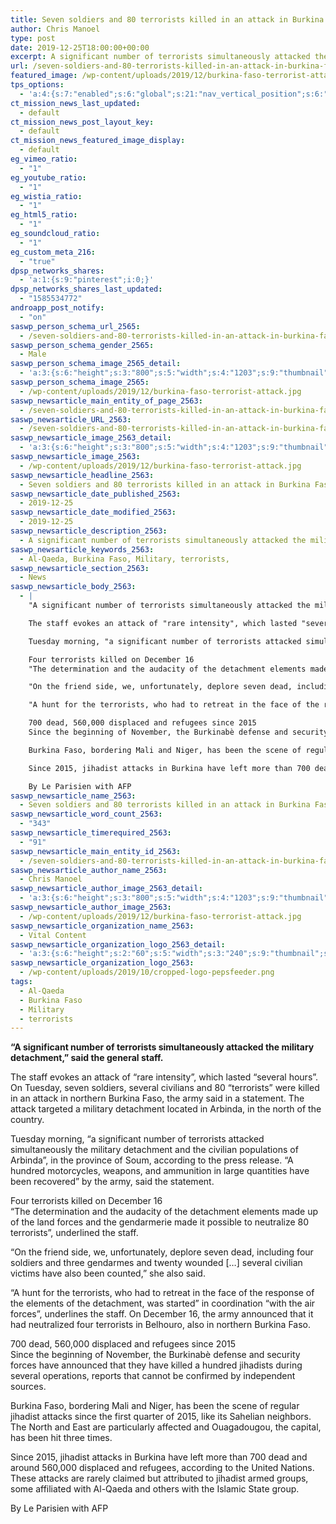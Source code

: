```yaml
---
title: Seven soldiers and 80 terrorists killed in an attack in Burkina Faso
author: Chris Manoel
type: post
date: 2019-12-25T18:00:00+00:00
excerpt: A significant number of terrorists simultaneously attacked the military detachment," said the general staff
url: /seven-soldiers-and-80-terrorists-killed-in-an-attack-in-burkina-faso/
featured_image: /wp-content/uploads/2019/12/burkina-faso-terrorist-attack.jpg
tps_options:
  - 'a:4:{s:7:"enabled";s:6:"global";s:21:"nav_vertical_position";s:6:"global";s:23:"nav_hide_on_first_slide";b:0;s:23:"slide_loading_mechanism";s:6:"global";}'
ct_mission_news_last_updated:
  - default
ct_mission_news_post_layout_key:
  - default
ct_mission_news_featured_image_display:
  - default
eg_vimeo_ratio:
  - "1"
eg_youtube_ratio:
  - "1"
eg_wistia_ratio:
  - "1"
eg_html5_ratio:
  - "1"
eg_soundcloud_ratio:
  - "1"
eg_custom_meta_216:
  - "true"
dpsp_networks_shares:
  - 'a:1:{s:9:"pinterest";i:0;}'
dpsp_networks_shares_last_updated:
  - "1585534772"
androapp_post_notify:
  - "on"
saswp_person_schema_url_2565:
  - /seven-soldiers-and-80-terrorists-killed-in-an-attack-in-burkina-faso/
saswp_person_schema_gender_2565:
  - Male
saswp_person_schema_image_2565_detail:
  - 'a:3:{s:6:"height";s:3:"800";s:5:"width";s:4:"1203";s:9:"thumbnail";s:88:"/wp-content/uploads/2019/12/burkina-faso-terrorist-attack.jpg";}'
saswp_person_schema_image_2565:
  - /wp-content/uploads/2019/12/burkina-faso-terrorist-attack.jpg
saswp_newsarticle_main_entity_of_page_2563:
  - /seven-soldiers-and-80-terrorists-killed-in-an-attack-in-burkina-faso/
saswp_newsarticle_URL_2563:
  - /seven-soldiers-and-80-terrorists-killed-in-an-attack-in-burkina-faso/
saswp_newsarticle_image_2563_detail:
  - 'a:3:{s:6:"height";s:3:"800";s:5:"width";s:4:"1203";s:9:"thumbnail";s:88:"/wp-content/uploads/2019/12/burkina-faso-terrorist-attack.jpg";}'
saswp_newsarticle_image_2563:
  - /wp-content/uploads/2019/12/burkina-faso-terrorist-attack.jpg
saswp_newsarticle_headline_2563:
  - Seven soldiers and 80 terrorists killed in an attack in Burkina Faso
saswp_newsarticle_date_published_2563:
  - 2019-12-25
saswp_newsarticle_date_modified_2563:
  - 2019-12-25
saswp_newsarticle_description_2563:
  - A significant number of terrorists simultaneously attacked the military detachment," said the general staff
saswp_newsarticle_keywords_2563:
  - Al-Qaeda, Burkina Faso, Military, terrorists,
saswp_newsarticle_section_2563:
  - News
saswp_newsarticle_body_2563:
  - |
    "A significant number of terrorists simultaneously attacked the military detachment," said the general staff.

    The staff evokes an attack of "rare intensity", which lasted "several hours". On Tuesday, seven soldiers, several civilians and 80 "terrorists" were killed in an attack in northern Burkina Faso, the army said in a statement. The attack targeted a military detachment located in Arbinda, in the north of the country.

    Tuesday morning, "a significant number of terrorists attacked simultaneously the military detachment and the civilian populations of Arbinda", in the province of Soum, according to the press release. "A hundred motorcycles, weapons, and ammunition in large quantities have been recovered" by the army, said the statement.

    Four terrorists killed on December 16
    "The determination and the audacity of the detachment elements made up of the land forces and the gendarmerie made it possible to neutralize 80 terrorists", underlined the staff.

    "On the friend side, we, unfortunately, deplore seven dead, including four soldiers and three gendarmes and twenty wounded [...] several civilian victims have also been counted," she also said.

    "A hunt for the terrorists, who had to retreat in the face of the response of the elements of the detachment, was started" in coordination "with the air forces", underlines the staff. On December 16, the army announced that it had neutralized four terrorists in Belhouro, also in northern Burkina Faso.

    700 dead, 560,000 displaced and refugees since 2015
    Since the beginning of November, the Burkinabè defense and security forces have announced that they have killed a hundred jihadists during several operations, reports that cannot be confirmed by independent sources.

    Burkina Faso, bordering Mali and Niger, has been the scene of regular jihadist attacks since the first quarter of 2015, like its Sahelian neighbors. The North and East are particularly affected and Ouagadougou, the capital, has been hit three times.

    Since 2015, jihadist attacks in Burkina have left more than 700 dead and around 560,000 displaced and refugees, according to the United Nations. These attacks are rarely claimed but attributed to jihadist armed groups, some affiliated with Al-Qaeda and others with the Islamic State group.

    By Le Parisien with AFP
saswp_newsarticle_name_2563:
  - Seven soldiers and 80 terrorists killed in an attack in Burkina Faso
saswp_newsarticle_word_count_2563:
  - "343"
saswp_newsarticle_timerequired_2563:
  - "91"
saswp_newsarticle_main_entity_id_2563:
  - /seven-soldiers-and-80-terrorists-killed-in-an-attack-in-burkina-faso/
saswp_newsarticle_author_name_2563:
  - Chris Manoel
saswp_newsarticle_author_image_2563_detail:
  - 'a:3:{s:6:"height";s:3:"800";s:5:"width";s:4:"1203";s:9:"thumbnail";s:88:"/wp-content/uploads/2019/12/burkina-faso-terrorist-attack.jpg";}'
saswp_newsarticle_author_image_2563:
  - /wp-content/uploads/2019/12/burkina-faso-terrorist-attack.jpg
saswp_newsarticle_organization_name_2563:
  - Vital Content
saswp_newsarticle_organization_logo_2563_detail:
  - 'a:3:{s:6:"height";s:2:"60";s:5:"width";s:3:"240";s:9:"thumbnail";s:82:"/wp-content/uploads/2019/10/cropped-logo-pepsfeeder.png";}'
saswp_newsarticle_organization_logo_2563:
  - /wp-content/uploads/2019/10/cropped-logo-pepsfeeder.png
tags:
  - Al-Qaeda
  - Burkina Faso
  - Military
  - terrorists
---
```


**&#8220;A significant number of terrorists simultaneously attacked the military detachment,&#8221; said the general staff.**

The staff evokes an attack of &#8220;rare intensity&#8221;, which lasted &#8220;several hours&#8221;. On Tuesday, seven soldiers, several civilians and 80 &#8220;terrorists&#8221; were killed in an attack in northern Burkina Faso, the army said in a statement. The attack targeted a military detachment located in Arbinda, in the north of the country.

Tuesday morning, &#8220;a significant number of terrorists attacked simultaneously the military detachment and the civilian populations of Arbinda&#8221;, in the province of Soum, according to the press release. &#8220;A hundred motorcycles, weapons, and ammunition in large quantities have been recovered&#8221; by the army, said the statement.

Four terrorists killed on December 16  
&#8220;The determination and the audacity of the detachment elements made up of the land forces and the gendarmerie made it possible to neutralize 80 terrorists&#8221;, underlined the staff.

&#8220;On the friend side, we, unfortunately, deplore seven dead, including four soldiers and three gendarmes and twenty wounded [&#8230;] several civilian victims have also been counted,&#8221; she also said.

&#8220;A hunt for the terrorists, who had to retreat in the face of the response of the elements of the detachment, was started&#8221; in coordination &#8220;with the air forces&#8221;, underlines the staff. On December 16, the army announced that it had neutralized four terrorists in Belhouro, also in northern Burkina Faso.

700 dead, 560,000 displaced and refugees since 2015  
Since the beginning of November, the Burkinabè defense and security forces have announced that they have killed a hundred jihadists during several operations, reports that cannot be confirmed by independent sources.

Burkina Faso, bordering Mali and Niger, has been the scene of regular jihadist attacks since the first quarter of 2015, like its Sahelian neighbors. The North and East are particularly affected and Ouagadougou, the capital, has been hit three times.

Since 2015, jihadist attacks in Burkina have left more than 700 dead and around 560,000 displaced and refugees, according to the United Nations. These attacks are rarely claimed but attributed to jihadist armed groups, some affiliated with Al-Qaeda and others with the Islamic State group.

By Le Parisien with AFP
